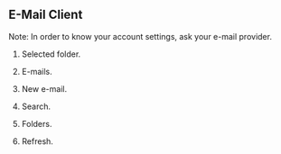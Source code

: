 ## E-Mail Client
Note: In order to know your account settings, ask your e-mail provider.

1. Selected folder.

2. E-mails.

3. New e-mail.

4. Search.

5. Folders.

6. Refresh.
